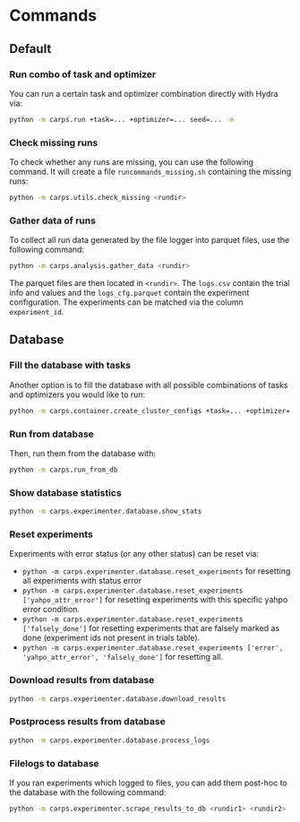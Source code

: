 # Commands

## Default
### Run combo of task and optimizer
You can run a certain task and optimizer combination directly with Hydra via:
```bash
python -m carps.run +task=... +optimizer=... seed=... -m
```

### Check missing runs
To check whether any runs are missing, you can use the following command. It will create
a file `runcommands_missing.sh` containing the missing runs:
```bash
python -m carps.utils.check_missing <rundir>
```

### Gather data of runs
To collect all run data generated by the file logger into parquet files, use the following command:
```bash
python -m carps.analysis.gather_data <rundir>
```
The parquet files are then located in `<rundir>`. The `logs.csv` contain the trial info and values and 
the `logs_cfg.parquet` contain the experiment configuration.
The experiments can be matched via the column `experiment_id`.

## Database
### Fill the database with tasks
Another option is to fill the database with all possible combinations of tasks and optimizers
you would like to run:
```bash
python -m carps.container.create_cluster_configs +task=... +optimizer=... -m
```
### Run from database
Then, run them from the database with:
```bash
python -m carps.run_from_db 
```

### Show database statistics
```bash
python -m carps.experimenter.database.show_stats
```

### Reset experiments
Experiments with error status (or any other status) can be reset via:
- `python -m carps.experimenter.database.reset_experiments` for resetting all experiments with status error
- `python -m carps.experimenter.database.reset_experiments ['yahpo_attr_error']` for resetting experiments with
  this specific yahpo error condition.
- `python -m carps.experimenter.database.reset_experiments ['falsely_done']` for resetting experiments that are
  falsely marked as done (experiment ids not present in trials table).
- `python -m carps.experimenter.database.reset_experiments ['error', 'yahpo_attr_error', 'falsely_done']` for
    resetting all.

### Download results from database
```bash
python -m carps.experimenter.database.download_results
```

### Postprocess results from database
```bash
python -m carps.experimenter.database.process_logs
```

### Filelogs to database
If you ran experiments which logged to files, you can add them post-hoc to the database with the following command:
```bash
python -m carps.experimenter.scrape_results_to_db <rundir1> <rundir2>
```